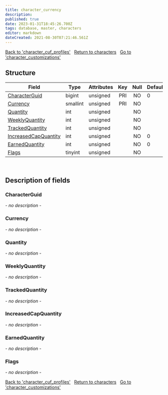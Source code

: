 ```yaml
---
title: character_currency
description: 
published: true
date: 2023-01-31T18:45:26.700Z
tags: database, master, characters
editor: markdown
dateCreated: 2021-08-30T07:21:46.561Z
---
```


<a href="https://trinitycore.info/en/database/master/characters/character_cuf_profiles" class="mt-5 v-btn v-btn--depressed v-btn--flat v-btn--outlined theme--light v-size--default darkblue--text text--lighten-3"><span class="v-btn__content"><i aria-hidden="true" class="v-icon notranslate v-icon--left mdi mdi-arrow-left theme--light"></i><span>Back to 'character_cuf_profiles'</span></span></a>&nbsp;&nbsp;&nbsp;<a href="https://trinitycore.info/en/database/master/characters/home" class="mt-5 v-btn v-btn--depressed v-btn--flat v-btn--outlined theme--light v-size--default darkblue--text text--lighten-3"><span class="v-btn__content"><i aria-hidden="true" class="v-icon notranslate v-icon--left mdi mdi-home-outline theme--light"></i><span>Return to characters</span></span></a>&nbsp;&nbsp;&nbsp;<a href="https://trinitycore.info/en/database/master/characters/character_customizations" class="mt-5 v-btn v-btn--depressed v-btn--flat v-btn--outlined theme--light v-size--default darkblue--text text--lighten-3"><span class="v-btn__content"><span>Go to 'character_customizations'</span><i aria-hidden="true" class="v-icon notranslate v-icon--right mdi mdi-arrow-right theme--light"></i></span></a>

## Structure

| Field | Type | Attributes | Key | Null | Default | Extra | Comment |
| --- | --- | --- | :---: | :---: | --- | --- | --- |
| [CharacterGuid](#characterguid) | bigint | unsigned | PRI | NO | 0 |  |  |
| [Currency](#currency) | smallint | unsigned | PRI | NO |  |  |  |
| [Quantity](#quantity) | int | unsigned |  | NO |  |  |  |
| [WeeklyQuantity](#weeklyquantity) | int | unsigned |  | NO |  |  |  |
| [TrackedQuantity](#trackedquantity) | int | unsigned |  | NO |  |  |  |
| [IncreasedCapQuantity](#increasedcapquantity) | int | unsigned |  | NO | 0 |  |  |
| [EarnedQuantity](#earnedquantity) | int | unsigned |  | NO | 0 |  |  |
| [Flags](#flags) | tinyint | unsigned |  | NO |  |  |  |
&nbsp;
## Description of fields

### CharacterGuid
*- no description -*
&nbsp;

### Currency
*- no description -*
&nbsp;

### Quantity
*- no description -*
&nbsp;

### WeeklyQuantity
*- no description -*
&nbsp;

### TrackedQuantity
*- no description -*
&nbsp;

### IncreasedCapQuantity
*- no description -*
&nbsp;

### EarnedQuantity
*- no description -*
&nbsp;

### Flags
*- no description -*
&nbsp;

<a href="https://trinitycore.info/en/database/master/characters/character_cuf_profiles" class="mt-5 v-btn v-btn--depressed v-btn--flat v-btn--outlined theme--light v-size--default darkblue--text text--lighten-3"><span class="v-btn__content"><i aria-hidden="true" class="v-icon notranslate v-icon--left mdi mdi-arrow-left theme--light"></i><span>Back to 'character_cuf_profiles'</span></span></a>&nbsp;&nbsp;&nbsp;<a href="https://trinitycore.info/en/database/master/characters/home" class="mt-5 v-btn v-btn--depressed v-btn--flat v-btn--outlined theme--light v-size--default darkblue--text text--lighten-3"><span class="v-btn__content"><i aria-hidden="true" class="v-icon notranslate v-icon--left mdi mdi-home-outline theme--light"></i><span>Return to characters</span></span></a>&nbsp;&nbsp;&nbsp;<a href="https://trinitycore.info/en/database/master/characters/character_customizations" class="mt-5 v-btn v-btn--depressed v-btn--flat v-btn--outlined theme--light v-size--default darkblue--text text--lighten-3"><span class="v-btn__content"><span>Go to 'character_customizations'</span><i aria-hidden="true" class="v-icon notranslate v-icon--right mdi mdi-arrow-right theme--light"></i></span></a>


